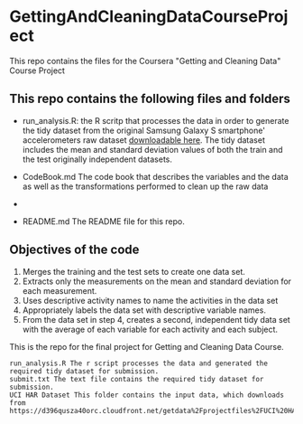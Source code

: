 # GettingAndCleaningDataCourseProject
This repo contains the files for the Coursera "Getting and Cleaning Data" Course Project

## This repo contains the following files and folders

- run_analysis.R: the R scritp that processes the data in order to generate the tidy dataset from the original Samsung Galaxy S smartphone' accelerometers raw dataset [downloadable here]( 
https://d396qusza40orc.cloudfront.net/getdata%2Fprojectfiles%2FUCI%20HAR%20Dataset.zip). The tidy dataset includes the mean and standard deviation values of both the train and the test originally independent datasets.

- CodeBook.md The code book that describes the variables and the data as well as the transformations performed to clean up the raw data
- 
- README.md The README file for this repo.

## Objectives of the code

1. Merges the training and the test sets to create one data set.
2. Extracts only the measurements on the mean and standard deviation for each measurement. 
3. Uses descriptive activity names to name the activities in the data set
4. Appropriately labels the data set with descriptive variable names. 
5. From the data set in step 4, creates a second, independent tidy data set with the average of each variable for each activity and each subject.


This is the repo for the final project for Getting and Cleaning Data Course.



    run_analysis.R The r script processes the data and generated the required tidy dataset for submission.
    submit.txt The text file contains the required tidy dataset for submission.
    UCI HAR Dataset This folder contains the input data, which downloads from https://d396qusza40orc.cloudfront.net/getdata%2Fprojectfiles%2FUCI%20HAR%20Dataset.zip.
    
    
